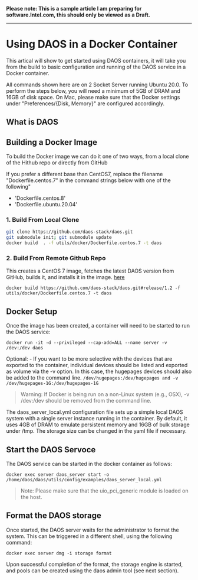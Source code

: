 **Please note: This is a sample article I am preparing for software.Intel.com, this should only be viewed as a Draft.**

***

# Using DAOS in a Docker Container

This artical will show to get started using DAOS containers, it will take you from the build to basic configuration and running of the DAOS service in a Docker container. 

All commands shown here are on 2 Socket Server running Ubuntu 20.0. To perform the steps below, you will need a minimum of 5GB of DRAM and 16GB of disk space. On Mac, please make sure that the Docker settings under "Preferences/{Disk, Memory}" are configured accordingly.

## What is DAOS

## Building a Docker Image

To build the Docker image we can do it one of two ways, from a local clone of the Hithub repo or directly from GitHub

If you prefer a different base than CentOS7, replace the filename "Dockerfile.centos.7" in the command strings below with one of the following"
- 'Dockerfile.centos.8'
- 'Dockerfile.ubuntu.20.04'

### 1. Build From Local Clone

```bash
git clone https://github.com/daos-stack/daos.git 
git submodule init; git submodule update
docker build  . -f utils/docker/Dockerfile.centos.7 -t daos
```

### 2. Build From Remote Github Repo
This creates a CentOS 7 image, fetches the latest DAOS version from GitHub, builds it, and installs it in the image. [here](https://github.com/daos-stack/daos/tree/master/utils/docker)

`docker build https://github.com/daos-stack/daos.git#release/1.2 -f utils/docker/Dockerfile.centos.7 -t daos`


## Docker Setup
Once the image has been created, a container will need to be started to run the DAOS service:

`docker run -it -d --privileged --cap-add=ALL --name server -v /dev:/dev daos`

Optional: - If you want to be more selective with the devices that are exported to the container, individual devices should be listed and exported as volume via the -v option. In this case, the hugepages devices should also be added to the command line.
`/dev/hugepages:/dev/hugepages and -v /dev/hugepages-1G:/dev/hugepages-1G`

> Warning: If Docker is being run on a non-Linux system (e.g., OSX), -v /dev:/dev should be removed from the command line.

The daos_server_local.yml configuration file sets up a simple local DAOS system with a single server instance running in the container. By default, it uses 4GB of DRAM to emulate persistent memory and 16GB of bulk storage under /tmp. The storage size can be changed in the yaml file if necessary.

## Start the DAOS Servoce
The DAOS service can be started in the docker container as follows:

`docker exec server daos_server start -o /home/daos/daos/utils/config/examples/daos_server_local.yml`

> Note: Please make sure that the uio_pci_generic module is loaded on the host.

## Format the DAOS storage
Once started, the DAOS server waits for the administrator to format the system. This can be triggered in a different shell, using the following command:

`docker exec server dmg -i storage format`

Upon successful completion of the format, the storage engine is started, and pools can be created using the daos admin tool (see next section).
